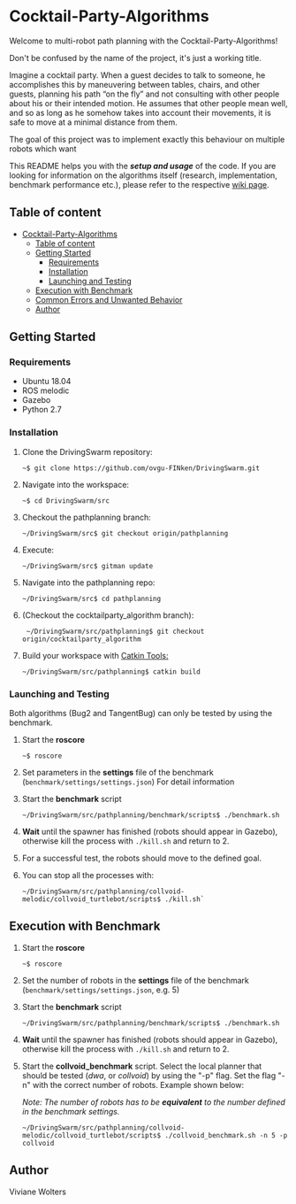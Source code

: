 # Cocktail-Party-Algorithms
Welcome to multi-robot path planning with the Cocktail-Party-Algorithms! 

Don't be confused by the name of the project, it's just a working title.

Imagine a cocktail party. When a guest decides to talk to someone, he accomplishes this by maneuvering between tables,
chairs, and other guests, planning his path “on the fly” and not consulting with other people about his or their intended motion.
He assumes that other people mean well, and so as long as he somehow takes into account their movements, 
it is safe to move at a minimal distance from them. 

The goal of this project was to implement exactly this behaviour on multiple robots which want 

This README helps you with the ***setup and usage*** of the code. If you are looking for information on the algorithms itself (research, implementation, benchmark performance etc.), please refer to the respective [wiki page](https://github.com/ovgu-FINken/multi_robot_path_planning/wiki/Implemented-Algorithms:-Collvoid).


<!-- TOC START min:1 max:5 link:true asterisk:false update:true -->
## Table of content
- [Cocktail-Party-Algorithms](#cocktail-party-algorithms)
  - [Table of content](#table-of-content)
  - [Getting Started](#getting-started)
    - [Requirements](#requirements)
    - [Installation](#installation)
    - [Launching and Testing](#launching-and-testing)
  - [Execution with Benchmark](#execution-with-benchmark)
  - [Common Errors and Unwanted Behavior](#common-errors-and-unwanted-behavior)
  - [Author](#author)


<!-- TOC END -->
## Getting Started
### Requirements
- Ubuntu 18.04
- ROS melodic
- Gazebo
- Python 2.7

### Installation
  1. Clone the DrivingSwarm repository: 
      ```
      ~$ git clone https://github.com/ovgu-FINken/DrivingSwarm.git
      ```

  2. Navigate into the workspace: 
      ```
      ~$ cd DrivingSwarm/src
      ```

  3. Checkout the pathplanning branch:
      ```
      ~/DrivingSwarm/src$ git checkout origin/pathplanning 
      ```

  4. Execute:
      ```
      ~/DrivingSwarm/src$ gitman update
      ```

  5. Navigate into the pathplanning repo: 
      ```
      ~/DrivingSwarm/src$ cd pathplanning
      ```

  6. (Checkout the cocktailparty_algorithm branch): 
      ```
       ~/DrivingSwarm/src/pathplanning$ git checkout origin/cocktailparty_algorithm
      ```

  7. Build your workspace with [Catkin Tools: ](https://catkin-tools.readthedocs.io/en/latest/verbs/catkin_build.html)
      ```
      ~/DrivingSwarm/src/pathplanning$ catkin build
      ```

### Launching and Testing 
Both algorithms (Bug2 and TangentBug) can only be tested by using the benchmark.

1. Start the **roscore**
   ```
   ~$ roscore
   ```
   
2. Set parameters in the **settings** file of the benchmark (`benchmark/settings/settings.json`)
   For detail information

3. Start the **benchmark** script
    ```
    ~/DrivingSwarm/src/pathplanning/benchmark/scripts$ ./benchmark.sh
    ```
4. **Wait** until the spawner has finished (robots should appear in Gazebo), otherwise kill the process with `./kill.sh` and return to 2.


4.  For a successful test, the robots should move to the defined goal.

5.  You can stop all the processes with:
    ```
    ~/DrivingSwarm/src/pathplanning/collvoid-melodic/collvoid_turtlebot/scripts$ ./kill.sh`
    ```
    

## Execution with Benchmark
1. Start the **roscore**
   ```
   ~$ roscore
   ```

2. Set the number of robots in the **settings** file of the benchmark (`benchmark/settings/settings.json`, e.g. 5)

3. Start the **benchmark** script
    ```
    ~/DrivingSwarm/src/pathplanning/benchmark/scripts$ ./benchmark.sh
    ```
4. **Wait** until the spawner has finished (robots should appear in Gazebo), otherwise kill the process with `./kill.sh` and return to 2.

5. Start the **collvoid_benchmark** script. Select the local planner that should be tested (*dwa*, or *collvoid*) by using the "-p" flag. 
   Set the flag "-n" with the correct number of robots. Example shown below:

    *Note: The number of robots has to be **equivalent** to the number defined in the benchmark settings.* 
    ```
    ~/DrivingSwarm/src/pathplanning/collvoid-melodic/collvoid_turtlebot/scripts$ ./collvoid_benchmark.sh -n 5 -p collvoid
    ```
    
                                                          
## Author
Viviane Wolters
